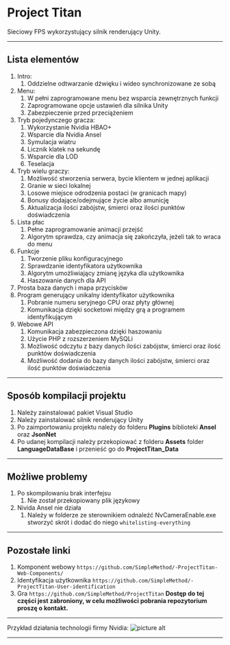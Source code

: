 # Project Titan #
Sieciowy FPS wykorzystujący silnik renderujący Unity.
- - - -
## Lista elementów ##
1. Intro:
    1. Oddzielne odtwarzanie dźwięku i wideo synchronizowane ze sobą
2. Menu:
    1. W pełni zaprogramowane menu bez wsparcia zewnętrznych funkcji
    2. Zaprogramowane opcje ustawień dla silnika Unity
    3. Zabezpieczenie przed przeciążeniem
3. Tryb pojedynczego gracza:
    1. Wykorzystanie Nvidia HBAO+
    2. Wsparcie dla Nvidia Ansel
    3. Symulacja wiatru
    4. Licznik klatek na sekundę
    5. Wsparcie dla LOD
    6. Teselacja
4. Tryb wielu graczy:
   1. Możliwość stworzenia serwera, bycie klientem w jednej aplikacji
   2. Granie w sieci lokalnej
    3. Losowe miejsce odrodzenia postaci (w granicach mapy)
    4. Bonusy dodające/odejmujące życie albo amunicję
    5. Aktualizacja ilości zabójstw, śmierci oraz ilości punktów doświadczenia
5. Lista płac
    1. Pełne zaprogramowanie animacji przejść
    2. Algorytm sprawdza, czy animacja się zakończyła, jeżeli tak to wraca do menu
6. Funkcje
    1. Tworzenie pliku konfiguracyjnego
    2. Sprawdzanie identyfikatora użytkownika
    3. Algorytm umożliwiający zmianę języka dla użytkownika
    4. Haszowanie danych dla API
7. Prosta baza danych i mapa przycisków
8. Program generujący unikalny identyfikator użytkownika
    1. Pobranie numeru seryjnego CPU oraz płyty głównej
    2. Komunikacja dzięki socketowi między grą a programem identyfikującym
9. Webowe API
    1. Komunikacja zabezpieczona dzięki haszowaniu
    2. Użycie PHP z rozszerzeniem MySQLi
    3. Możliwość odczytu z bazy danych ilości zabójstw, śmierci oraz ilość punktów doświadczenia
    4. Możliwość dodania do bazy danych ilości zabójstw, śmierci oraz ilość punktów doświadczenia
- - - -
## Sposób kompilacji projektu ##
1. Należy zainstalować pakiet Visual Studio
2. Należy zainstalować silnik renderujący Unity
3. Po zaimportowaniu projektu należy do folderu **Plugins** biblioteki **Ansel** oraz **JsonNet**
4. Po udanej kompilacji należy przekopiować z folderu **Assets** folder **LanguageDataBase** i przenieść go do **ProjectTitan_Data**
- - - -
## Możliwe problemy ##
1. Po skompilowaniu brak interfejsu
    1. Nie został przekopiowany plik językowy
2. Nivida Ansel nie działa
    1. Należy w folderze ze sterownikiem odnaleźć NvCameraEnable.exe stworzyć skrót i dodać do niego `whitelisting-everything`
- - - -
## Pozostałe linki ##
1. Komponent webowy `https://github.com/SimpleMethod/-ProjectTitan-Web-Components/`
2. Identyfikacja użytkownika `https://github.com/SimpleMethod/-ProjectTitan-User-identification`
3. Gra `https://github.com/SimpleMethod/ProjectTitan` **Dostęp do tej części jest zabroniony, w celu możliwości pobrania repozytorium proszę o kontakt.**
- - - -
Przykład działania technologii firmy Nvidia:
 ![picture alt](http://i.imgur.com/Dh1kqXo.png "Nvida <3")
- - - -

